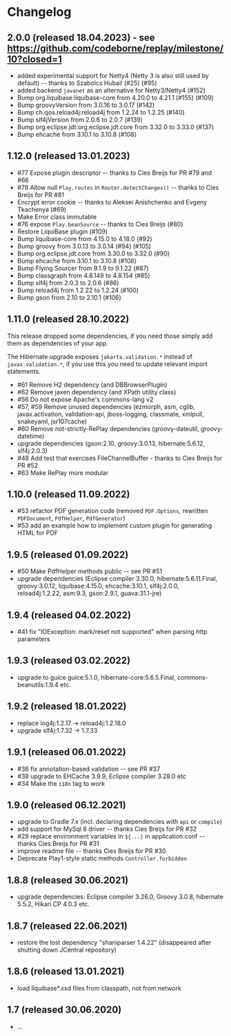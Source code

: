 # Changelog

## 2.0.0 (released 18.04.2023) - see https://github.com/codeborne/replay/milestone/10?closed=1
* added experimental support for Netty4 (Netty 3 is also still used by default)  --  thanks to Szabolcs Hubai! (#25) (#95)
* added backend `javanet` as an alternative for Netty3/Netty4 (#152)
* Bump org.liquibase:liquibase-core from 4.20.0 to 4.21.1 (#155) (#109)
* Bump groovyVersion from 3.0.16 to 3.0.17 (#142)
* Bump ch.qos.reload4j:reload4j from 1.2.24 to 1.2.25 (#140)
* Bump slf4jVersion from 2.0.6 to 2.0.7 (#139)
* Bump org.eclipse.jdt:org.eclipse.jdt.core from 3.32.0 to 3.33.0 (#137)
* Bump ehcache from 3.10.1 to 3.10.8 (#108)

## 1.12.0 (released 13.01.2023)
* #77 Expose plugin descriptor  --  thanks to Cies Breijs for PR #79 and #66
* #78 Allow null `Play.routes` in `Router.detectChanges()`  --  thanks to Cies Breijs for PR #81
* Encrypt error cookie  --  thanks to Aleksei Anishchenko and Evgeny Tkachenya (#69)
* Make Error class immutable
* #76 expose `Play.beanSource`  --  thanks to Cies Breijs (#80)
* Restore LiquiBase plugin (#109)
* Bump liquibase-core from 4.15.0 to 4.18.0 (#92)
* Bump groovy from 3.0.13 to 3.0.14 (#94) (#105)
* Bump org.eclipse.jdt.core from 3.30.0 to 3.32.0 (#90)
* Bump ehcache from 3.10.1 to 3.10.8 (#108)
* Bump Flying Sourcer from 9.1.9 to 9.1.22 (#87)
* Bump classgraph from 4.8.149 to 4.8.154 (#85)
* Bump slf4j from 2.0.3 to 2.0.6 (#86)
* Bump reload4j from 1.2.22 to 1.2.24 (#100)
* Bump gson from 2.10 to 2.10.1 (#106)

## 1.11.0 (released 28.10.2022)

This release dropped some dependencies, if you need those simply add them as dependencies of your app.

The Hibernate upgrade exposes `jakarta.validation.*` instead of `javax.validation.*`, if you use this you need to update relevant import statements.

* #61 Remove H2 dependency (and DBBrowserPlugin)
* #62 Remove jaxen dependency (and XPath utility class)
* #56 Do not expose Apache's commons-lang v2
* #57, #59 Remove unused dependencies (ezmorph, asm, cglib, javax.activation, validation-api, jboss-logging, classmate, xmlpull, snakeyaml, jsr107cache)
* #60 Remove not-strictly-RePlay dependencies (groovy-dateutil, groovy-datetime)
* upgrade dependencies (gson:2.10, groovy:3.0.13, hibernate:5.6.12, slf4j:2.0.3)
* #48 Add test that exercises FileChannelBuffer - thanks to Cies Breijs for PR #52
* #63 Make RePlay more modular

## 1.10.0 (released 11.09.2022)

* #53 refactor PDF generation code (removed `PDF.Options`, rewritten `PDFDocument`, `PdfHelper`, `PdfGenerator`)
* #53 add an example how to implement custom plugin for generating HTML for PDF

## 1.9.5 (released 01.09.2022)
* #50 Make PdfHelper methods public  --  see PR #51
* upgrade dependencies (Eclipse compiler 3.30.0, hibernate:5.6.11.Final, groovy:3.0.12, liquibase:4.15.0, ehcache:3.10.1, slf4j:2.0.0, reload4j:1.2.22, asm:9.3, gson:2.9.1, guava:31.1-jre)

## 1.9.4 (released 04.02.2022)
* #41 fix "IOException: mark/reset not supported" when parsing http parameters

## 1.9.3 (released 03.02.2022)
* upgrade to guice guice:5.1.0, hibernate-core:5.6.5.Final, commons-beanutils:1.9.4 etc. 

## 1.9.2 (released 18.01.2022)
* replace log4j:1.2.17 -> reload4j:1.2.18.0
* upgrade slf4j:1.7.32 -> 1.7.33

## 1.9.1 (released 06.01.2022)
* #36 fix annotation-based validation  --  see PR #37
* #38 upgrade to EHCache 3.9.9, Eclipse compiler 3.28.0 etc
* #34 Make the `i18n` tag to work

## 1.9.0 (released 06.12.2021)
* upgrade to Gradle 7.x (incl. declaring dependencies with `api` or `compile`)
* add support for MySql 8 driver  --  thanks Cies Breijs for PR #32
* #29 replace environment variables in `${...}` in application.conf  --  thanks Cies Breijs for PR #31
* improve readme file  --  thanks Cies Breijs for PR #30
* Deprecate Play1-style static methods `Controller.forbidden` 

## 1.8.8 (released 30.06.2021)
* upgrade dependencies: Eclipse compiler 3.26.0, Groovy 3.0.8, hibernate 5.5.2, Hikari CP 4.0.3 etc.

## 1.8.7 (released 22.06.2021)
* restore the lost dependency "shaniparser 1.4.22" (disappeared after shutting down JCentral repository)

## 1.8.6 (released 13.01.2021)
* load liquibase*.xsd files from classpath, not from network

## 1.7 (released 30.06.2020)
* ...
